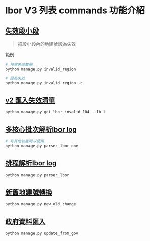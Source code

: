 # lbor V3 列表 commands 功能介紹

## [失效段小段](/common/management/commands/invalid_region.py)

> 把段小段內的地建號設為失效

範例:

```py
# 預覽失效數量
python manage.py invalid_region

# 設為失效
python manage.py invalid_region -c
```

## [v2 匯入失效清單](/common/management/commands/get_lbor_invalid_104.py)

```py
python manage.py get_lbor_invalid_104 --lb l
```

## [多核心批次解析lbor log](/common/management/commands/parser_lbor_one.py)


```py
# 有其他功能可以使用
python manage.py parser_lbor_one
```

## [排程解析lbor log](/common/management/commands/parser_lbor.py)

```py
python manage.py parser_lbor
```

## [新舊地建號轉換](/common/management/commands/new_old_change.py)

```py
python manage.py new_old_change
```

## [政府資料匯入](/common/management/commands/update_from_gov.py)

```py
python manage.py update_from_gov
```
